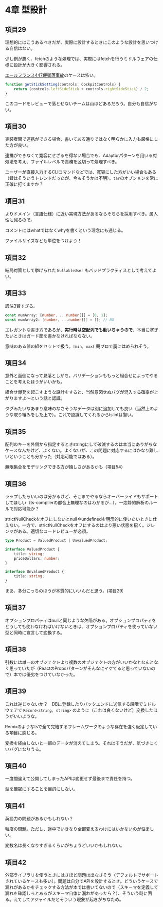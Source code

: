 # 4章 型設計

## 項目29

理想的にはこうあるべきだが、実際に設計するときにこのような設計を思いつける自信はない。

少し例が悪く、fetchのような処理では、実際にはfetchを行うミドルウェアの仕様に設計が大きく影響される。

[エールフランス447便墜落事故](https://ja.wikipedia.org/wiki/%E3%82%A8%E3%83%BC%E3%83%AB%E3%83%95%E3%83%A9%E3%83%B3%E3%82%B9447%E4%BE%BF%E5%A2%9C%E8%90%BD%E4%BA%8B%E6%95%85)のケースは怖い。

```TypeScript
function getStickSetting(controls: CockpitControls) {
    return (controls.leftSideStick + controls.rightSideStick) / 2;
}
```

このコードをレビューで落とせないチームは山ほどあるだろう。自分も自信がない。

## 項目30

実装者間で連携ができる場合、書いてある通りではなく明らかに入力も厳格にした方が良い。

連携ができなくて寛容にせざるを得ない場合でも、Adaptorパターンを用いる対処法を考え、ファイルレベルで責務を区切って処理すべき。

ユーザーが直接入力するCLIコマンドなどでは、寛容にした方がいい場合もある（昔はそういうトレンドだったが、今もそうかは不明）。`tar`のオプションを常に正確に打てますか？

## 項目31

よりドメイン（言語仕様）に近い実現方法があるならそちらを採用すべき。属人性も減るので。

コメントにはwhatではなくwhyを書くという理念にも通じる。

ファイルサイズなども単位をつけよう！

## 項目32

結局対策として挙げられた `NullableUser` もバッドプラクティスとして考えてよい。

## 項目33

訳注3賢すぎる。

```TypeScript
const numArray: [number, ...number[]] = [0, 1];
const numArray2: [number, ...number[]] = []; // NG
```

エレガントな書き方であるが、**実行時は空配列でも動いちゃうので**、本当に塞ぎたいときはガード節を書かなければならない。

意味のある値の組をセットで扱う。`[min, max]` 競プロで罠にはめられそう。

## 項目34

意外と面倒になって見落としがち。バリデーションももっと組合せによってやることを考えたほうがいいかも。

組合せ爆発を起こすような設計をすると、当然意図せぬバグが混入する確率が上がりますよ～という話と認識。

タグみたいなあまり意味のなさそうなデータは別に追加しても良い（当然上のような取り組みをした上で）。これで認識してくれるからtslintは賢い。

## 項目35

配列のキーを外側から指定するときstringにして破滅するのは本当にありがちなケースなんだけど、よくない。よくないが、この問題に対応するにはかなり難しいということも分かった（対応可能ではある）。

無限集合をモデリングできる方が嬉しさがあるかも（項目54）

## 項目36

ラップしたらいいのは分かるけど、そこまでやるならオーバーライドもサポートしてほしい（ts-compilerの都合上無理なのはわかるが…）。一応静的解析のルールで対応可能か？

strictNullCheckをオフにしないとnullやundefinedを明示的に使いたいときに仕えない。一方で、strictNullCheckをオフにするのはより悪い状態を招く。ジレンマがある。適切なコードレビューが必須。

```typescript
type Product = ValuedProduct | UnvaluedProduct;

interface ValuedProduct {
    title: string;
    priceDollars: number;
}

interface UnvaluedProduct {
    title: string;
}
```

まあ、多分こっちのほうが本質的にいいんだと思う。(項目29)

## 項目37

オプションプロパティはnullと同じような欠陥がある。オプションプロパティをどうしても使わなければいけないときは、オプションプロパティを使っていない型と同時に宣言して変換する。

## 項目38

引数には単一のオブジェクトより複数のオブジェクトの方がいいかなとなんとなく思っていたが（ReactのPropsパターンがそんなにイケてると思っていないので）本では優劣をつけていなかった。

## 項目39

これは逆じゃないか？　DBに登録したりバックエンドに送信する段階でミドルウェアで `Record<string, string>` のように（これは良くないけど）変換したほうがいいような。

Remixのようなtsで全て完結するフレームワークのような存在を強く仮定している項目に感じる。

変換を経由しないと一部のデータが消えてしまう。それはそうだが、気づきにくいバグになりうる。

## 項目40

一度間違えて公開してしまったAPIは変更せず最後まで責任を持つ。

型を厳密にすることを目的にしない。

## 項目41

英語力の問題があるかもしれない？

粒度の問題。ただし、途中でいきなり全部変えるわけにはいかないのが悩ましい。

変数名は長くなりすぎるくらいがちょうどいいかもしれない。

## 項目42

外部ライブラリを使うときにはさほど問題は出なさそう（デフォルトでサポートされているケースも多い）。問題は自分でAPIを設計するとき。どういうケースで漏れがあるかをチェックする方法が本では書いてないので（スキーマを定義して漏れを確認しろとあるがスキーマ自体に漏れがあったら？）、そういう時に困る。えてしてアジャイルだとそういう現象が起きがちなため。
